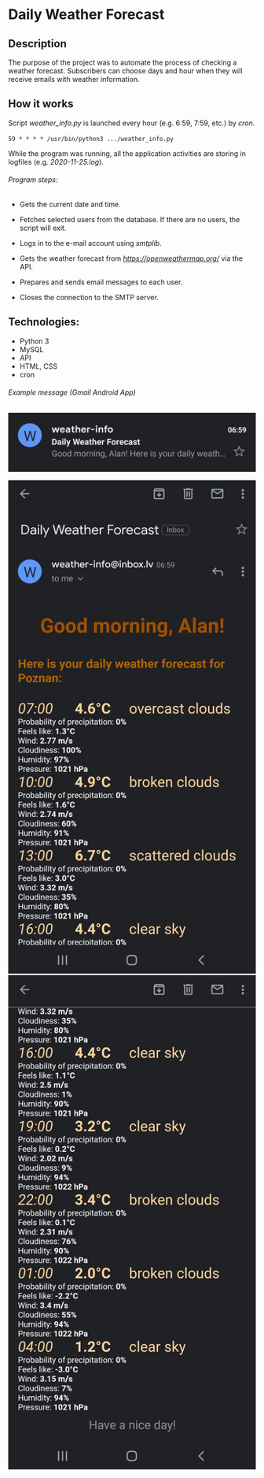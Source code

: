# Daily Weather Forecast
## Description
The purpose of the project was to automate the process of checking a weather forecast. Subscribers can choose days and hour when they will receive emails with weather information.
## How it works
Script *weather_info.py* is launched every hour (e.g. 6:59, 7:59, etc.) by *cron*.

`59 * * * * /usr/bin/python3 .../weather_info.py`

While the program was running, all the application activities are storing in logfiles (e.g. *2020-11-25.log*).
###### Program steps:
* Gets the current date and time.

* Fetches selected users from the database. If there are no users, the script will exit.

* Logs in to the e-mail account using *smtplib*.

* Gets the weather forecast from *https://openweathermap.org/* via the API.

* Prepares and sends email messages to each user.

* Closes the connection to the SMTP server.

## Technologies:
* Python 3
* MySQL
* API
* HTML, CSS
* cron

###### Example message (*Gmail Android App*)

![header_message_image](img/header_message.jpg)

![message_part1_image](img/message_part1.jpg)
![message_part2_image](img/message_part2.jpg)

